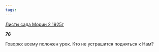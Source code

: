 ```yaml
---
tags:
---
```



[Листы сада Мории 2 1925г](/agni/1925)



___76___

Говорю: всему положен урок. Кто не устрашится подняться к Нам?   



